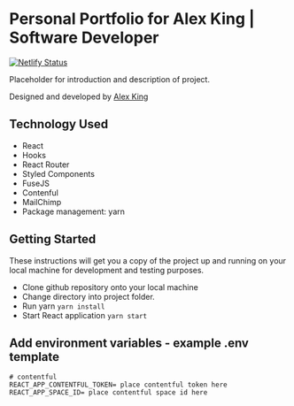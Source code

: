 # Personal Portfolio for Alex King | Software Developer

[![Netlify Status](https://api.netlify.com/api/v1/badges/dc433559-2cbe-48d0-a6da-8dcd960517fa/deploy-status)](https://app.netlify.com/sites/alex-king/deploys)

Placeholder for introduction and description of project.

Designed and developed by [Alex King](https://github.com/alex-ak)

## Technology Used

- React
- Hooks
- React Router
- Styled Components
- FuseJS
- Contenful
- MailChimp
- Package management: yarn

## Getting Started

These instructions will get you a copy of the project up and running on your local machine for development and testing purposes.

- Clone github repository onto your local machine
- Change directory into project folder.
- Run yarn `yarn install`
- Start React application `yarn start`

## Add environment variables - example .env template

```
# contentful
REACT_APP_CONTENTFUL_TOKEN= place contentful token here
REACT_APP_SPACE_ID= place contentful space id here
```
